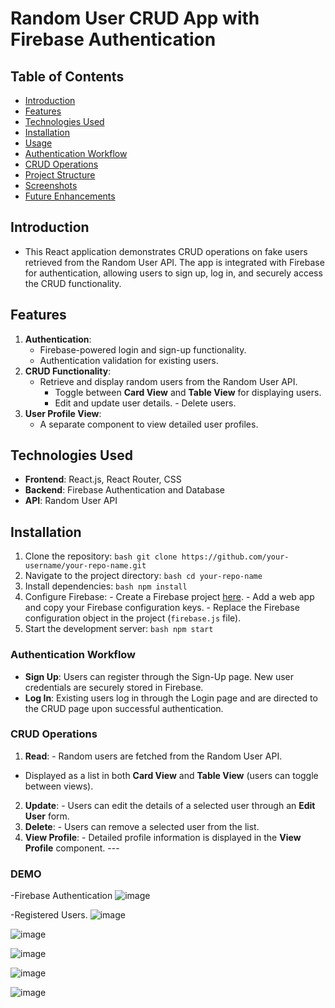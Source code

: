 # Random User CRUD App with Firebase Authentication

 ## Table of Contents
 
- [Introduction](#introduction) 
- [Features](#features)
- [Technologies Used](#technologies-used) 
- [Installation](#installation) 
- [Usage](#usage)
- [Authentication Workflow](#authentication-workflow)
- [CRUD Operations](#crud-operations)
- [Project Structure](#project-structure)
- [Screenshots](#screenshots) 
- [Future Enhancements](#future-enhancements) 

 ## Introduction
 - This React application demonstrates CRUD operations on fake users retrieved from the Random User API. The app is integrated with Firebase for authentication, allowing users to sign up, log in, and securely access the CRUD functionality.
 ## Features
1. **Authentication**:
    - Firebase-powered login and sign-up functionality.
    - Authentication validation for existing users.
2. **CRUD Functionality**:
   - Retrieve and display random users from the Random User API.
     -  Toggle between **Card View** and **Table View** for displaying users.
     - Edit and update user details. - Delete users.
3. **User Profile View**:
    - A separate component to view detailed user profiles.

 ## Technologies Used 
 - **Frontend**: React.js, React Router, CSS 
 - **Backend**: Firebase Authentication and Database
 - **API**: Random User API 

 
 ## Installation
 
1. Clone the repository: ```bash git clone https://github.com/your-username/your-repo-name.git ```
2. Navigate to the project directory: ```bash cd your-repo-name ``` 
3. Install dependencies: ```bash npm install ``` 
4. Configure Firebase: - Create a Firebase project [here](https://firebase.google.com/). - Add a web app and copy your Firebase configuration keys. - Replace the Firebase configuration object in the project (`firebase.js` file). 
5. Start the development server: ```bash npm start ```

### Authentication Workflow

- **Sign Up**: Users can register through the Sign-Up page. New user credentials are securely stored in Firebase.
- **Log In**: Existing users log in through the Login page and are directed to the CRUD page upon successful authentication.

  
### CRUD Operations 
1. **Read**: - Random users are fetched from the Random User API. 
 - Displayed as a list in both **Card View** and **Table View** (users can toggle between views).
2. **Update**: - Users can edit the details of a selected user through an **Edit User** form.
3. **Delete**: - Users can remove a selected user from the list. 
4. **View Profile**: - Detailed profile information is displayed in the **View Profile** component. ---


### DEMO

-Firebase Authentication 
![image](https://github.com/user-attachments/assets/32944b53-84ff-4da1-aa65-cededf0d2679)

-Registered Users. 
![image](https://github.com/user-attachments/assets/acef8a39-cef5-482f-ab58-4a871723da0d)


![image](https://github.com/user-attachments/assets/8ab9b3c6-7df7-4414-8db5-b0bcd3a5dbc1)

![image](https://github.com/user-attachments/assets/32aa204a-c7c5-4778-b242-bb7858911995)


![image](https://github.com/user-attachments/assets/11ac09f3-400f-46fc-a730-7371e99fd3af)


![image](https://github.com/user-attachments/assets/54af3e21-a5d8-4ce6-9ab4-4abbe888b69d)
